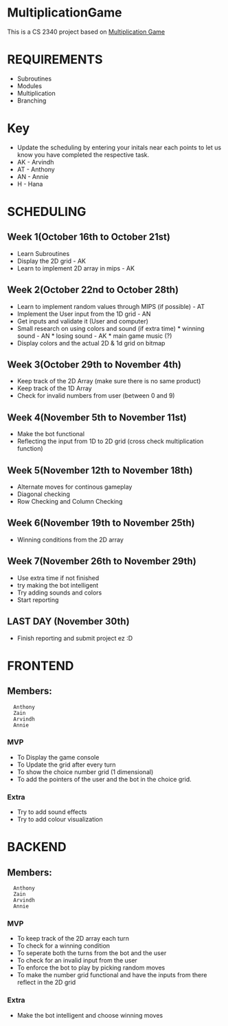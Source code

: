 # MultiplicationGame
This is a CS 2340 project based on <a href="https://www.mathsisfun.com/games/multiplication-game.html" target="_blank">Multiplication Game</a>


# REQUIREMENTS
* Subroutines
* Modules
* Multiplication
* Branching

# Key
* Update the scheduling by entering your initals near each points to let us know you have completed the respective task.
* AK - Arvindh
* AT - Anthony
* AN - Annie
* H - Hana
  

# SCHEDULING

## Week 1(October 16th to October 21st)
  * Learn Subroutines 
  * Display the 2D grid  - AK
  * Learn to implement 2D array in mips - AK
## Week 2(October 22nd to October 28th)
  * Learn to implement random values through MIPS (if possible) - AT
  * Implement the User input from the 1D grid - AN
  * Get inputs and validate it (User and computer)
  * Small research on using colors and sound (if extra time)
        *   winning sound - AN
        *   losing sound - AK
        *   main game music (?)
  *   Display colors and the actual 2D & 1d grid on bitmap
## Week 3(October 29th to November 4th)
  * Keep track of the 2D Array (make sure there is no same product)
  * Keep track of the 1D Array
  * Check for invalid numbers from user (between 0 and 9)
## Week 4(November 5th to November 11st)
  * Make the bot functional
  * Reflecting the input from 1D to 2D grid (cross check multiplication function)
## Week 5(November 12th to November 18th)
  * Alternate moves for continous gameplay
  * Diagonal checking
  * Row Checking and Column Checking
## Week 6(November 19th to November 25th)
  * Winning conditions from the 2D array
## Week 7(November 26th to November 29th)
  * Use extra time if not finished
  * try making the bot intelligent
  * Try adding sounds and colors
  * Start reporting
## LAST DAY (November 30th)
  * Finish reporting and submit project ez :D

# FRONTEND

   ## Members:
      Anthony
      Zain
      Arvindh
      Annie
      
   ### MVP
   * To Display the game console 
   * To Update the grid after every turn
   * To show the choice number grid (1 dimensional)
   * To add the pointers of the user and the bot in the choice grid.
  
   ### Extra
   * Try to add sound effects
   * Try to add colour visualization

 # BACKEND
   ## Members:
      Anthony
      Zain
      Arvindh
      Annie
   ### MVP 
   * To keep track of the 2D array each turn
   * To check for a winning condition
   * To seperate both the turns from the bot and the user
   * To check for an invalid input from the user
   * To enforce the bot to play by picking random moves
   * To make the number grid functional and have the inputs from there reflect in the 2D grid
     
   ### Extra
   * Make the bot intelligent and choose winning moves 
   
  
